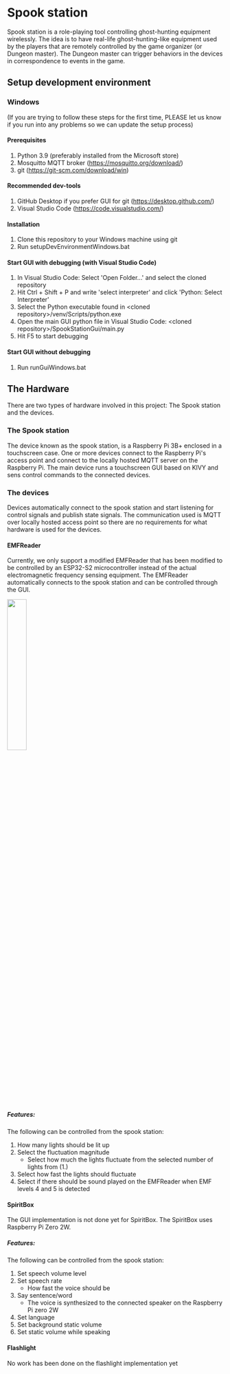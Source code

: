 # Spook station
Spook station is a role-playing tool controlling ghost-hunting equipment wirelessly.
The idea is to have real-life ghost-hunting-like equipment used by the players that are remotely controlled by the game organizer (or Dungeon master).
The Dungeon master can trigger behaviors in the devices in correspondence to events in the game.

## Setup development environment

### Windows
(If you are trying to follow these steps for the first time, PLEASE let us know if you run into any problems so we can update the setup process)
#### Prerequisites
1. Python 3.9 (preferably installed from the Microsoft store)
2. Mosquitto MQTT broker (https://mosquitto.org/download/)
3. git (https://git-scm.com/download/win)

####  Recommended dev-tools
1. GitHub Desktop if you prefer GUI for git (https://desktop.github.com/)
2. Visual Studio Code (https://code.visualstudio.com/)

#### Installation
1. Clone this repository to your Windows machine using git
2. Run setupDevEnvironmentWindows.bat

#### Start GUI with debugging (with Visual Studio Code)
1. In Visual Studio Code: Select 'Open Folder...' and select the cloned repository
2. Hit Ctrl + Shift + P and write 'select interpreter' and click 'Python: Select Interpreter'
3. Select the Python executable found in \<cloned repository\>/venv/Scripts/python.exe
4. Open the main GUI python file in Visual Studio Code: \<cloned repository\>/SpookStationGui/main.py
5. Hit F5 to start debugging

#### Start GUI without debugging
1. Run runGuiWindows.bat

## The Hardware
There are two types of hardware involved in this project: The Spook station and the devices.

### The Spook station
The device known as the spook station, is a Raspberry Pi 3B+ enclosed in a touchscreen case.
One or more devices connect to the Raspberry Pi's access point and connect to the locally hosted MQTT server on the Raspberry Pi. 
The main device runs a touchscreen GUI based on KIVY and sens control commands to the connected devices. 

### The devices
Devices automatically connect to the spook station and start listening for control signals and publish state signals. 
The communication used is MQTT over locally hosted access point so there are no requirements for what hardware is used for the devices.

#### EMFReader
Currently, we only support a modified EMFReader that has been modified to be controlled by an ESP32-S2 microcontroller instead of the actual electromagnetic frequency sensing equipment.
The EMFReader automatically connects to the spook station and can be controlled through the GUI.

<img src="images/EMFReader.gif" width="30%" />

##### Features:
The following can be controlled from the spook station:
1.  How many lights should be lit up
2.  Select the fluctuation magnitude
    * Select how much the lights fluctuate from the selected number of lights from (1.)
3. Select how fast the lights should fluctuate
4. Select if there should be sound played on the EMFReader when EMF levels 4 and 5 is detected

#### SpiritBox
The GUI implementation is not done yet for SpiritBox. The SpiritBox uses Raspberry Pi Zero 2W. 
##### Features:
The following can be controlled from the spook station:
1.  Set speech volume level
2.  Set speech rate
    * How fast the voice should be
3. Say sentence/word
    * The voice is synthesized to the connected speaker on the Raspberry Pi zero 2W
4. Set language
5. Set background static volume
6. Set static volume while speaking

#### Flashlight
No work has been done on the flashlight implementation yet

